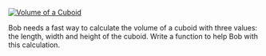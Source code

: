 [![Volume of a Cuboid](https://www.codewars.com/kata/58261acb22be6e2ed800003a)](https://www.codewars.com/kata/58261acb22be6e2ed800003a)



Bob needs a fast way to calculate the volume of a cuboid with three values: the length, width and height of the cuboid. Write a function to help Bob with this calculation.